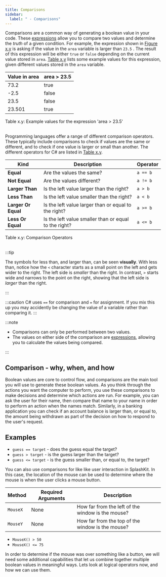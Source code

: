 ```yaml
---
title: Comparisons
sidebar:
  label: " - Comparisons"
---
```


Comparisons are a common way of generating a boolean value in your code. These [expressions](../../../2-communicating-syntax/1-concepts/03-expression) allow you to compare two values and determine the *truth* of a given condition. For example, the expression shown in [Figure x.y](#FigureBooleanData) is asking if the value in the `area` variable is larger than `23.5` . The result of this expression will be either `true` or `false` depending on the current value stored in `area`. [Table x.y](#TableExpressionValues) lists some example values for this expression, given different values stored in the `area` variable.

<a id="TableExpressionValues"></a>

| Value in area | area > 23.5 |
|---|---|
| 73.2 | true |
| -2.5 | false |
| 23.5 | false |
| 23.501 | true |

<div class="caption"><span class="caption-figure-nbr">Table x.y: </span>Example values for the expression 'area > 23.5'</div><br/>

Programming languages offer a range of different comparison operators. These typically include comparisons to check if values are the same or different, and to check if one value is larger or small than another. The different operators for C# are listed in [Table x.y](#TableOperators).

<a id="TableOperators"></a>

| Kind | Description | Operator |
|---|---|---|
| **Equal** | Are the values the same? | `a == b` |
| **Not Equal** | Are the values different? | `a != b` |
| **Larger Than** | Is the left value larger than the right? | `a > b` |
| **Less Than** | Is the left value smaller than the right? | `a < b` |
| **Larger Or Equal** | Is the left value larger than or equal to the right? | `a >= b` |
| **Less Or Equal** | Is the left value smaller than or equal to the right? | `a <= b` |

<div class="caption"><span class="caption-figure-nbr">Table x.y: </span>Comparison Operators</div><br/>

:::tip

The symbols for less than, and larger than, can be seen **visually**. With less than, notice how the `<` character starts as a small point on the left and gets wider to the right. The left side is *smaller* than the right. In contrast, `>` starts wide and narrows to the point on the right, showing that the left side is *larger* than the right.

:::

:::caution
C# uses `==` for comparison and `=` for assignment. If you mix this up you may accidently be changing the value of a variable rather than comparing it.
:::

:::note

- Comparisons can only be performed between two values.
- The values on either side of the comparison are [expressions](../../../2-communicating-syntax/1-concepts/03-expression), allowing you to calculate the values being compared.

:::

## Comparison - why, when, and how

Boolean values are core to control flow, and comparisons are the main tool you will use to generate these boolean values. As you think through the actions you want the computer to perform, you use these comparisons to make decisions and determine which actions are run. For example, you can ask the user for their name, then compare that name to your name in order to perform an action when the names match. Similarly, in a banking application you can check if an account balance is larger than, or equal to, the amount being withdrawn as part of the decision on how to respond to the user's request.

## Examples

- `guess == target` - does the guess equal the target?
- `guess > target` - is the guess larger than the target?
- `guess <= target` - is the guess smaller than, or equal to, the target?

You can also use comparisons for like like user interaction in SplashKit. In this case, the location of the mouse can be used to determine where the mouse is when the user clicks a mouse button.

|**Method** | **Required Arguments** |**Description** |
|-----------|------------------------|----------------|
|`MouseX`| None | How far from the left of the window is the mouse? |
|`MouseY`| None | How far from the top of the window is the mouse? |

- `MouseX() > 50`
- `MouseX() <= 75`

In order to determine if the mouse was over something like a button, we will need some additional capabilities that let us combine together multiple boolean values in meaningful ways. Lets look at logical operators now, and how we can use them.